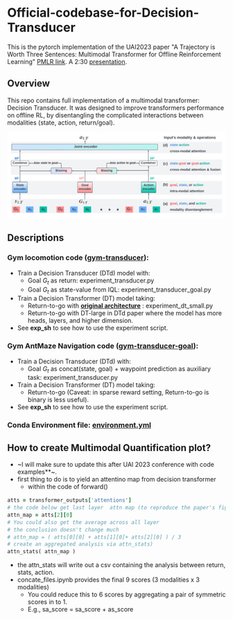 # Official-codebase-for-Decision-Transducer
This is the pytorch implementation of the UAI2023 paper  "A Trajectory is Worth Three Sentences: Multimodal Transformer for Offline Reinforcement Learning" [PMLR link](https://proceedings.mlr.press/v216/wang23d.html). A 2:30 [presentation](https://youtu.be/-f3zd_2GWuE).

## Overview
This repo contains full implementation of a multimodal transformer: Decision Transducer. It was designed to improve transformers performance on offline RL, by disentangling the complicated interactions between modalities (state, action, return/goal).

![image info](./architecture.png)

## Descriptions

### Gym locomotion code ([gym-transducer](./gym-transducer)): 
* Train a Decision Transducer (DTd) model with: 
    * Goal $G_t$ as return: experiment_transducer.py 
    * Goal $G_t$ as state-value from IQL: experiment_transducer_goal.py 
* Train a Decision Transformer (DT) model taking:
    * Return-to-go with **[original architecture]([https://link-url-here.org](https://github.com/kzl/decision-transformer/tree/master))** : experiment_dt_small.py
    * Return-to-go with DT-large in DTd paper where the model has more heads, layers, and higher dimension.
* See **exp_sh** to see how to use the experiment script.

### Gym AntMaze Navigation code ([gym-transducer-goal](./gym-transducer-goal)):
* Train a Decision Transducer (DTd) with:
    * Goal $G_t$ as concat(state, goal) + waypoint prediction as auxiliary task: experiment_transducer.py
* Train a  Decision Transformer (DT) model taking:
    * Return-to-go (Caveat: in sparse reward setting, Return-to-go is binary is less useful).
* See **exp_sh** to see how to use the experiment script.
      

### Conda Environment file: [environment.yml](./environment.yml)

## How to create Multimodal Quantification plot?

* ~I will make sure to update this after UAI 2023 conference with code examples**~.
* first thing to do is to yield an attentino map from decision transformer
   * within the code of forward()
```ruby
atts = transformer_outputs['attentions']
# the code below get last layer  attn map (to reproduce the paper's figure 1)
attn_map = atts[2][0]
# You could also get the average across all layer
# the conclusion doesn't change much
# attn_map = ( atts[0][0] + atts[1][0]+ atts[2][0] ) / 3
# create an aggregated analysis via attn_stats)
attn_stats( attn_map )
```
* the attn_stats will write out a csv containing the analysis between return, stats, action.
* concate_files.ipynb provides the final 9 scores (3 modalities x 3 modalities)
   * You could reduce this to 6 scores by aggregating a pair of symmetric scores in to 1.
   * E.g., sa_score = sa_score + as_score 

